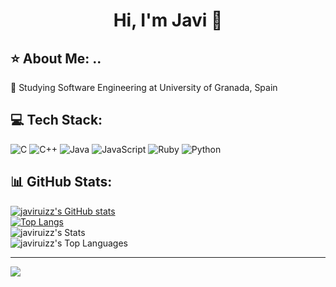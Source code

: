 <div align="center">
<h1 align="center">Hi, I'm Javi 👋</h1>
</div>

## ⭐ About Me: ..
🔭 Studying Software Engineering at University of Granada, Spain


## 💻 Tech Stack:
![C](https://img.shields.io/badge/c-%2300599C.svg?style=for-the-badge&logo=c&logoColor=white) ![C++](https://img.shields.io/badge/c++-%2300599C.svg?style=for-the-badge&logo=c%2B%2B&logoColor=white) ![Java](https://img.shields.io/badge/java-%23ED8B00.svg?style=for-the-badge&logo=openjdk&logoColor=white) ![JavaScript](https://img.shields.io/badge/javascript-%23323330.svg?style=for-the-badge&logo=javascript&logoColor=%23F7DF1E) ![Ruby](https://img.shields.io/badge/ruby-%23CC342D.svg?style=for-the-badge&logo=ruby&logoColor=white) ![Python](https://img.shields.io/badge/python-3670A0?style=for-the-badge&logo=python&logoColor=ffdd54)
## 📊 GitHub Stats:
[![javiruizz's GitHub stats](https://github-readme-stats.vercel.app/api?username=javiruizz)](https://github.com/javiruizz/github-readme-stats)<br/>
[![Top Langs](https://github-readme-stats.vercel.app/api/top-langs/?username=javiruizz)](https://github.com/javiruizz/github-readme-stats)<br/>
![javiruizz's Stats](https://github-readme-stats.vercel.app/api?username=javiruizz&theme=midnight-purple&show_icons=true&hide_border=false&count_private=true)<br/>
![javiruizz's Top Languages](https://github-readme-stats.vercel.app/api/top-langs/?username=javiruizz&theme=midnight-purple&show_icons=true&hide_border=false&layout=compact)

---
[![](https://visitcount.itsvg.in/api?id=javiruizz&icon=0&color=11)](https://visitcount.itsvg.in)
